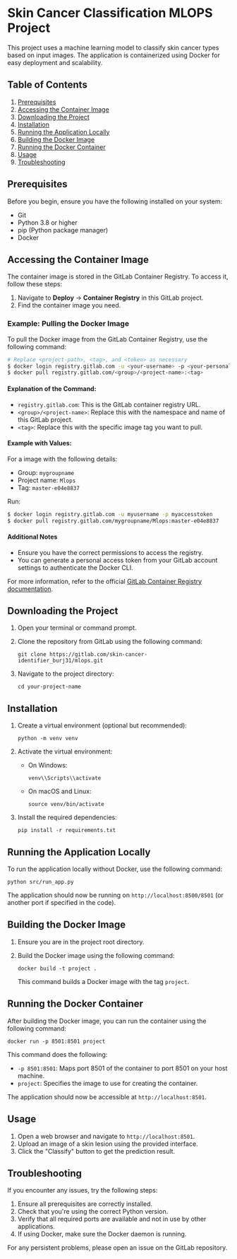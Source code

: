 # Skin Cancer Classification MLOPS Project

This project uses a machine learning model to classify skin cancer types based on input images. The application is containerized using Docker for easy deployment and scalability.

## Table of Contents

1. [Prerequisites](#prerequisites)
2. [Accessing the Container Image](#accessing-the-container-image)
3. [Downloading the Project](#downloading-the-project)
4. [Installation](#installation)
5. [Running the Application Locally](#running-the-application-locally)
6. [Building the Docker Image](#building-the-docker-image)
7. [Running the Docker Container](#running-the-docker-container)
8. [Usage](#usage)
9. [Troubleshooting](#troubleshooting)

## Prerequisites

Before you begin, ensure you have the following installed on your system:

- Git
- Python 3.8 or higher
- pip (Python package manager)
- Docker


## Accessing the Container Image

The container image is stored in the GitLab Container Registry. To access it, follow these steps:

1. Navigate to **Deploy** -> **Container Registry** in this GitLab project.
2. Find the container image you need.

### Example: Pulling the Docker Image

To pull the Docker image from the GitLab Container Registry, use the following command:

```bash
# Replace <project-path>, <tag>, and <token> as necessary
$ docker login registry.gitlab.com -u <your-username> -p <your-personal-access-token>
$ docker pull registry.gitlab.com/<group>/<project-name>:<tag>
```

#### Explanation of the Command:
- `registry.gitlab.com`: This is the GitLab container registry URL.
- `<group>/<project-name>`: Replace this with the namespace and name of this GitLab project.
- `<tag>`: Replace this with the specific image tag you want to pull.

#### Example with Values:

For a image with the following details:
- Group: `mygroupname`
- Project name: `Mlops`
- Tag: `master-e04e8837`

Run:

```bash
$ docker login registry.gitlab.com -u myusername -p myaccesstoken
$ docker pull registry.gitlab.com/mygroupname/Mlops:master-e04e8837
```

#### Additional Notes
- Ensure you have the correct permissions to access the registry.
- You can generate a personal access token from your GitLab account settings to authenticate the Docker CLI.

For more information, refer to the official [GitLab Container Registry documentation](https://docs.gitlab.com/ee/user/packages/container_registry/).



## Downloading the Project

1. Open your terminal or command prompt.
2. Clone the repository from GitLab using the following command:

   ```
   git clone https://gitlab.com/skin-cancer-identifier_burj31/mlops.git
   ```

 

3. Navigate to the project directory:

   ```
   cd your-project-name
   ```

## Installation

1. Create a virtual environment (optional but recommended):

   ```
   python -m venv venv
   ```

2. Activate the virtual environment:

   - On Windows:
     ```
     venv\\Scripts\\activate
     ```
   - On macOS and Linux:
     ```
     source venv/bin/activate
     ```

3. Install the required dependencies:

   ```
   pip install -r requirements.txt
   ```

## Running the Application Locally

To run the application locally without Docker, use the following command:

```
python src/run_app.py
```

The application should now be running on `http://localhost:8500/8501` (or another port if specified in the code).

## Building the Docker Image

1. Ensure you are in the project root directory.
2. Build the Docker image using the following command:

   ```
   docker build -t project .
   ```

   This command builds a Docker image with the tag `project`.

## Running the Docker Container

After building the Docker image, you can run the container using the following command:

```
docker run -p 8501:8501 project
```

This command does the following:
- `-p 8501:8501`: Maps port 8501 of the container to port 8501 on your host machine.
- `project`: Specifies the image to use for creating the container.

The application should now be accessible at `http://localhost:8501`.

## Usage

1. Open a web browser and navigate to `http://localhost:8501`.
2. Upload an image of a skin lesion using the provided interface.
3. Click the "Classify" button to get the prediction result.

## Troubleshooting

If you encounter any issues, try the following steps:

1. Ensure all prerequisites are correctly installed.
2. Check that you're using the correct Python version.
3. Verify that all required ports are available and not in use by other applications.
4. If using Docker, make sure the Docker daemon is running.

For any persistent problems, please open an issue on the GitLab repository.